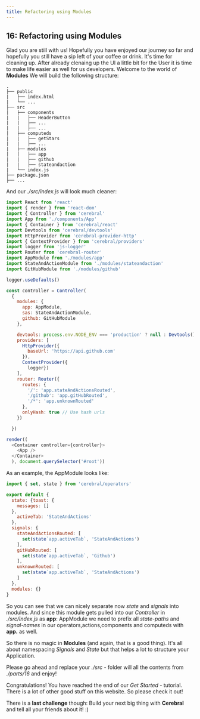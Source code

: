 ```yaml
---
title: Refactoring using Modules
---
```


## 16: Refactoring using Modules

Glad you are still with us! Hopefully you have enjoyed our journey so far and hopefully you still have a sip left of your coffee or drink.
It's time for cleaning up. After already clenaing up the UI a little bit for the User it is time to make life easier as well for us developers.
Welcome to the world of **Modules**
We will build the following structure:

```
.
├── public
|	├── index.html
|	└── ...
├── src
|	├── components
|	|	├── HeaderButton
|	|	├── ...
|	|	├── ...	
|	├── computeds	
|	|	├── getStars
|	|	├── ...
|	├── modules	
|	|	├── app
|	|	├── github
|	|	├── stateandaction
|	└── index.js
├── package.json
├── ...
```

And our *./src/index.js* will look much cleaner:
```js
import React from 'react'
import { render } from 'react-dom'
import { Controller } from 'cerebral'
import App from './components/App'
import { Container } from 'cerebral/react'
import Devtools from 'cerebral/devtools'
import HttpProvider from 'cerebral-provider-http'
import { ContextProvider } from 'cerebral/providers'
import logger from 'js-logger'
import Router from 'cerebral-router'
import AppModule from './modules/app'
import StateAndActionModule from './modules/stateandaction'
import GitHubModule from './modules/github'

logger.useDefaults()

const controller = Controller(
  {
    modules: {
      app: AppModule,
      sas: StateAndActionModule,
      github: GitHubModule
    },

    devtools: process.env.NODE_ENV === 'production' ? null : Devtools(),
    providers: [
      HttpProvider({
        baseUrl: 'https://api.github.com'
      }),
      ContextProvider({
        logger})
    ],
    router: Router({
      routes: {
        '/': 'app.stateAndActionsRouted',
        '/github': 'app.gitHubRouted',
        '/*': 'app.unknownRouted'
      },
      onlyHash: true // Use hash urls
    })

  })

render((
  <Container controller={controller}>
    <App />
  </Container>
  ), document.querySelector('#root'))

```

As an example, the AppModule looks like:

```js
import { set, state } from 'cerebral/operators'

export default {
  state: {toast: {
    messages: []
  },
    activeTab: 'StateAndActions'
  },
  signals: {
    stateAndActionsRouted: [
      set(state`app.activeTab`, 'StateAndActions')
    ],
    gitHubRouted: [
      set(state`app.activeTab`, 'Github')
    ],
    unknownRouted: [
      set(state`app.activeTab`, 'StateAndActions')
    ]
  },
  modules: {}
}
```

So you can see that we can nicely separate now *state* and *signals* into modules.
And since this module gets pulled into our *Controller* in *./src/index.js* as **app**: AppModule we need to prefix all *state-paths* and *signal-names* in our operators,actions,components and computeds with **app.** as well.

So there is no magic in **Modules** (and again, that is a good thing). It's all about namespacing *Signals* and *State* but that helps a lot to structure your Application.

Please go ahead and replace your *./src* - folder will all the contents from *./parts/16* and enjoy!

Congratulations! You have reached the end of our *Get Started* - tutorial.
There is a lot of other good stuff on this website. So please check it out!

There is a **last challenge** though: Build your next big thing with **Cerebral** and tell all your friends about it! :)